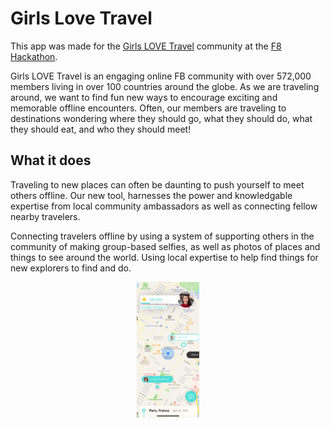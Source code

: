 # Girls Love Travel

This app was made for the [Girls LOVE Travel](https://girlslovetravel.org/) community at the [F8 Hackathon](https://f8hackathon.splashthat.com/). 

Girls LOVE Travel is an engaging online FB community with over 572,000 members living in over 100 countries around the globe. As we are traveling around, we want to find fun new ways to encourage exciting and memorable offline encounters. Often, our members are traveling to destinations wondering where they should go, what they should do, what they should eat, and who they should meet!  

## What it does

Traveling to new places can often be daunting to push yourself to meet others offline. Our new tool, harnesses the power and knowledgable expertise from local community ambassadors as well as connecting fellow nearby travelers.

Connecting travelers offline by using a system of supporting others in the community of making group-based selfies, as well as photos of places and things to see around the world. Using local expertise to help find things for new explorers to find and do. 

<center>
<img src="img/demo.jpeg" style="max-width: 100px;"/>
</center>
